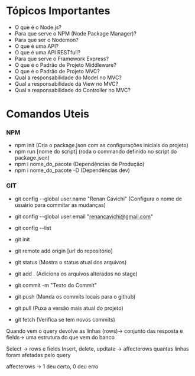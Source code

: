 # Tópicos Importantes

- O que é o Node.js?
- Para que serve o NPM (Node Package Manager)?
- Para que ser o Nodemon?
- O que é uma API?
- O que é uma API RESTfull? 
- Para que serve o Framework Express?
- O que é o Padrão de Projeto Middleware?
- O que é o Padrão de Projeto MVC?
- Qual a responsabilidade do Model no MVC?
- Qual a responsabilidade da View no MVC?
- Qual a responsabilidade do Controller no MVC?

# Comandos Uteis

### NPM
- npm init (Cria o package.json com as configurações iniciais do projeto)
- npm run [nome do script] (roda o commando definido no script do package.json)
- npm i nome_do_pacote (Dependências de Produção)
- npm i nome_do_pacote -D (Dependências dev)

### GIT
- git config --global user.name "Renan Cavichi" (Configura o nome de usuário para commitar as mudanças)
- git config --global user.email "renancavichi@gmail.com"
- git config --list

- git init
- git remote add origin [url do repositório]

- git status (Mostra o status atual dos arquivos)
- git add . (Adiciona os arquivos alterados no stage)
- git commit -m "Texto do Commit"

- git push (Manda os commits locais para o github)
- git pull (Puxa a versão mais atual do projeto)
- git fetch (Verifica se tem novos commits)

Quando vem o query devolve as linhas (rows)-> conjunto das resposta e fields-> uma estrutura do que vem do banco

Select -> rows e fields
Insert, delete, updtate -> affecterows quantas linhas foram afetadas pelo query

affecterows -> 1 deu certo, 0 deu erro
